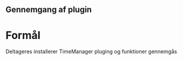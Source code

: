 ## Gennemgang af plugin


# Formål

Deltageres installerer TimeManager pluging og funktioner gennemgås

